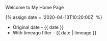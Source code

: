 Welcome to My Home Page

{% assign date = '2020-04-13T10:20:00Z' %}

- Original date - {{ date }}
- With timeago filter - {{ date | timeago }}




